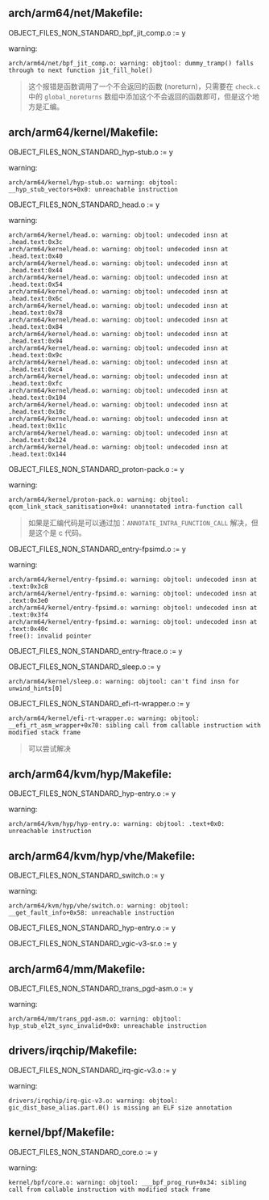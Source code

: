 ## arch/arm64/net/Makefile:

OBJECT_FILES_NON_STANDARD_bpf_jit_comp.o := y

warning:

```
arch/arm64/net/bpf_jit_comp.o: warning: objtool: dummy_tramp() falls through to next function jit_fill_hole()
```

> 这个报错是函数调用了一个不会返回的函数 (noreturn)，只需要在 `check.c` 中的 `global_noreturns`
> 数组中添加这个不会返回的函数即可，但是这个地方是汇编。

## arch/arm64/kernel/Makefile:

OBJECT_FILES_NON_STANDARD_hyp-stub.o := y

warning:

```
arch/arm64/kernel/hyp-stub.o: warning: objtool: __hyp_stub_vectors+0x0: unreachable instruction
```

OBJECT_FILES_NON_STANDARD_head.o := y

warning:

```
arch/arm64/kernel/head.o: warning: objtool: undecoded insn at .head.text:0x3c
arch/arm64/kernel/head.o: warning: objtool: undecoded insn at .head.text:0x40
arch/arm64/kernel/head.o: warning: objtool: undecoded insn at .head.text:0x44
arch/arm64/kernel/head.o: warning: objtool: undecoded insn at .head.text:0x54
arch/arm64/kernel/head.o: warning: objtool: undecoded insn at .head.text:0x6c
arch/arm64/kernel/head.o: warning: objtool: undecoded insn at .head.text:0x78
arch/arm64/kernel/head.o: warning: objtool: undecoded insn at .head.text:0x84
arch/arm64/kernel/head.o: warning: objtool: undecoded insn at .head.text:0x94
arch/arm64/kernel/head.o: warning: objtool: undecoded insn at .head.text:0x9c
arch/arm64/kernel/head.o: warning: objtool: undecoded insn at .head.text:0xc4
arch/arm64/kernel/head.o: warning: objtool: undecoded insn at .head.text:0xfc
arch/arm64/kernel/head.o: warning: objtool: undecoded insn at .head.text:0x104
arch/arm64/kernel/head.o: warning: objtool: undecoded insn at .head.text:0x10c
arch/arm64/kernel/head.o: warning: objtool: undecoded insn at .head.text:0x11c
arch/arm64/kernel/head.o: warning: objtool: undecoded insn at .head.text:0x124
arch/arm64/kernel/head.o: warning: objtool: undecoded insn at .head.text:0x144
```

OBJECT_FILES_NON_STANDARD_proton-pack.o := y

warning:

```
arch/arm64/kernel/proton-pack.o: warning: objtool: qcom_link_stack_sanitisation+0x4: unannotated intra-function call
```

> 如果是汇编代码是可以通过加：`ANNOTATE_INTRA_FUNCTION_CALL` 解决，但是这个是 c 代码。

OBJECT_FILES_NON_STANDARD_entry-fpsimd.o := y

warning:

```
arch/arm64/kernel/entry-fpsimd.o: warning: objtool: undecoded insn at .text:0x3c8
arch/arm64/kernel/entry-fpsimd.o: warning: objtool: undecoded insn at .text:0x3e0
arch/arm64/kernel/entry-fpsimd.o: warning: objtool: undecoded insn at .text:0x3f4
arch/arm64/kernel/entry-fpsimd.o: warning: objtool: undecoded insn at .text:0x40c
free(): invalid pointer
```

OBJECT_FILES_NON_STANDARD_entry-ftrace.o := y

OBJECT_FILES_NON_STANDARD_sleep.o := y

```
arch/arm64/kernel/sleep.o: warning: objtool: can't find insn for unwind_hints[0]
```

OBJECT_FILES_NON_STANDARD_efi-rt-wrapper.o := y

```
arch/arm64/kernel/efi-rt-wrapper.o: warning: objtool: __efi_rt_asm_wrapper+0x70: sibling call from callable instruction with modified stack frame
```

> 可以尝试解决

## arch/arm64/kvm/hyp/Makefile:

OBJECT_FILES_NON_STANDARD_hyp-entry.o := y

warning:

```
arch/arm64/kvm/hyp/hyp-entry.o: warning: objtool: .text+0x0: unreachable instruction
```

## arch/arm64/kvm/hyp/vhe/Makefile:

OBJECT_FILES_NON_STANDARD_switch.o := y

warning:

```
arch/arm64/kvm/hyp/vhe/switch.o: warning: objtool: __get_fault_info+0x58: unreachable instruction
```

OBJECT_FILES_NON_STANDARD_hyp-entry.o := y

OBJECT_FILES_NON_STANDARD_vgic-v3-sr.o := y

## arch/arm64/mm/Makefile:

OBJECT_FILES_NON_STANDARD_trans_pgd-asm.o := y

warning:

```
arch/arm64/mm/trans_pgd-asm.o: warning: objtool: hyp_stub_el2t_sync_invalid+0x0: unreachable instruction
```

## drivers/irqchip/Makefile:

OBJECT_FILES_NON_STANDARD_irq-gic-v3.o := y

warning:

```
drivers/irqchip/irq-gic-v3.o: warning: objtool: gic_dist_base_alias.part.0() is missing an ELF size annotation
```

## kernel/bpf/Makefile:

OBJECT_FILES_NON_STANDARD_core.o := y

warning:

```
kernel/bpf/core.o: warning: objtool: ___bpf_prog_run+0x34: sibling call from callable instruction with modified stack frame
```
